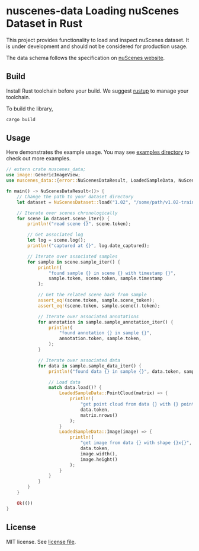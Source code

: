 # nuscenes-data Loading nuScenes Dataset in Rust

This project provides functionality to load and inspect nuScenes dataset. It is under development and should not be considered for production usage.

The data schema follows the specification on [nuScenes website](https://www.nuscenes.org/data-format).

## Build

Install Rust toolchain before your build. We suggest [rustup](https://rustup.rs/) to manage your toolchain.

To build the library,

```sh
cargo build
```

## Usage

Here demonstrates the example usage. You may see [examples directory](examples) to check out more examples.

```rust
// extern crate nuscenes_data;
use image::GenericImageView;
use nuscenes_data::{error::NuScenesDataResult, LoadedSampleData, NuScenesDataset};

fn main() -> NuScenesDataResult<()> {
    // Change the path to your dataset directory
    let dataset = NuScenesDataset::load("1.02", "/some/path/v1.02-train")?;

    // Iterate over scenes chronologically
    for scene in dataset.scene_iter() {
        println!("read scene {}", scene.token);

        // Get associated log
        let log = scene.log();
        println!("captured at {}", log.date_captured);

        // Iterate over associated samples
        for sample in scene.sample_iter() {
            println!(
                "found sample {} in scene {} with timestamp {}",
                sample.token, scene.token, sample.timestamp
            );

            // Get the related scene back from sample
            assert_eq!(scene.token, sample.scene_token);
            assert_eq!(scene.token, sample.scene().token);

            // Iterate over associated annotations
            for annotation in sample.sample_annotation_iter() {
                println!(
                    "found annotation {} in sample {}",
                    annotation.token, sample.token,
                );
            }

            // Iterate over associated data
            for data in sample.sample_data_iter() {
                println!("found data {} in sample {}", data.token, sample.token);

                // Load data
                match data.load()? {
                    LoadedSampleData::PointCloud(matrix) => {
                        println!(
                            "get point cloud from data {} with {} points",
                            data.token,
                            matrix.nrows()
                        );
                    }
                    LoadedSampleData::Image(image) => {
                        println!(
                            "get image from data {} with shape {}x{}",
                            data.token,
                            image.width(),
                            image.height()
                        );
                    }
                }
            }
        }
    }

    Ok(())
}
```

## License

MIT license. See [license file](LICENSE).
